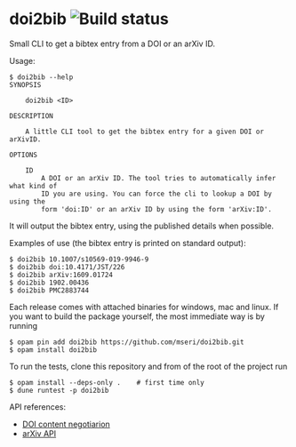 # doi2bib ![Build status](https://github.com/mseri/doi2bib/workflows/Main%20workflow/badge.svg)
Small CLI to get a bibtex entry from a DOI or an arXiv ID.

Usage:

    $ doi2bib --help
    SYNOPSIS

        doi2bib <ID>

    DESCRIPTION

        A little CLI tool to get the bibtex entry for a given DOI or arXivID.

    OPTIONS

        ID
            A DOI or an arXiv ID. The tool tries to automatically infer what kind of
            ID you are using. You can force the cli to lookup a DOI by using the
            form 'doi:ID' or an arXiv ID by using the form 'arXiv:ID'.

It will output the bibtex entry, using the published details when possible.

Examples of use (the bibtex entry is printed on standard output):

    $ doi2bib 10.1007/s10569-019-9946-9
    $ doi2bib doi:10.4171/JST/226
    $ doi2bib arXiv:1609.01724
    $ doi2bib 1902.00436
    $ doi2bib PMC2883744

Each release comes with attached binaries for windows, mac and linux.
If you want to build the package yourself, the most immediate way is by running

    $ opam pin add doi2bib https://github.com/mseri/doi2bib.git
    $ opam install doi2bib

To run the tests, clone this repository and from of the root of the project run

    $ opam install --deps-only .    # first time only
    $ dune runtest -p doi2bib

API references:

- [DOI content negotiarion](https://citation.crosscite.org/docs.html)
- [arXiv API](https://arxiv.org/help/api/index)
